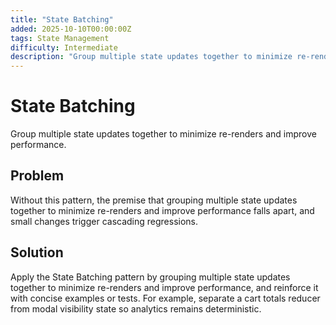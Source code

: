 ```yaml
---
title: "State Batching"
added: 2025-10-10T00:00:00Z
tags: State Management
difficulty: Intermediate
description: "Group multiple state updates together to minimize re-renders and improve performance."
---
```

# State Batching

Group multiple state updates together to minimize re-renders and improve performance.

## Problem

Without this pattern, the premise that grouping multiple state updates together to minimize re-renders and improve performance falls apart, and small changes trigger cascading regressions.

## Solution

Apply the State Batching pattern by grouping multiple state updates together to minimize re-renders and improve performance, and reinforce it with concise examples or tests. For example, separate a cart totals reducer from modal visibility state so analytics remains deterministic.
